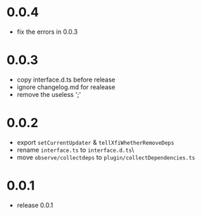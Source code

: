 # 0.0.4
-   fix the errors in 0.0.3

# 0.0.3
-   copy interface.d.ts before release
-   ignore changelog.md for realease
-   remove the useless ';'

# 0.0.2
-   export `setCurrentUpdater` & `tellXfiWhetherRemoveDeps`
-   rename `interface.ts` to `interface.d.ts`\
-   move `observe/collectdeps` to `plugin/collectDependencies.ts`

# 0.0.1
-   release 0.0.1